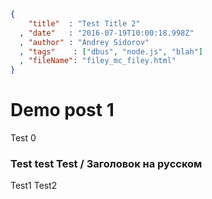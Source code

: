 ```json
{
    "title"  : "Test Title 2"
  , "date"   : "2016-07-19T10:00:18.998Z"
  , "author" : "Andrey Sidorov"
  , "tags"    : ["dbus", "node.js", "blah"]
  , "fileName": "filey_mc_filey.html"
}
```

# Demo post 1

Test 0

### Test test Test / Заголовок на русском

Test1
Test2
